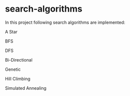 # search-algorithms
In this project following search algorithms are implemented:
<p>A Star</p>
<p>BFS</p>
<p>DFS</p>
<p>Bi-Directional</p>
<p>Genetic</p>
<p>Hill Climbing</p>
<p>Simulated Annealing</p>

